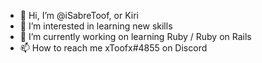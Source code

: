 - 👋 Hi, I’m @iSabreToof, or Kiri
- 👀 I’m interested in learning new skills
- 🌱 I’m currently working on learning Ruby / Ruby on Rails
- 📫 How to reach me xToofx#4855 on Discord
